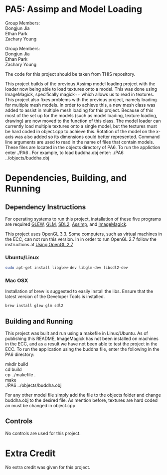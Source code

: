 # PA5: Assimp and Model Loading

Group Members:  
Dongjun Jia  
Ethan Park  
Zachary Young 

Group Members:  
Dongjun Jia  
Ethan Park  
Zachary Young 

The code for this project should be taken from THIS repository. 

This project builds of the previous Assimp model loading project with the loader now being able to load textures onto a model. This was done using ImageMagick, specifically magick++ which allows us to read in textures. This project also fixes problems with the previous project, namely loading for multiple mesh models. In order to achieve this, a new mesh class was added to assist in multiple mesh loading for this project. Because of this most of the set up for the models (such as model loading, texture loading, drawing) are now moved to the function of this class. The model loader can currently load multiple textures onto a single model, but the textures must be hard coded in object.cpp to achieve this. Rotation of the model on the x-axis was also added so its dimensions could better represented. Command line arguments are used to read in the name of files that contain models. These files are located in the objects directory of PA6. To run the appliction enter ./PA6 <filename>. For example, to load buddha.obj enter: ./PA6 ../objects/buddha.obj 

# Dependencies, Building, and Running

## Dependency Instructions
For operating systems to run this project, installation of these five programs are required [GLEW](http://glew.sourceforge.net/), [GLM](http://glm.g-truc.net/0.9.7/index.html), [SDL2](https://wiki.libsdl.org/Tutorials), [Assimp](http://assimp.sourceforge.net/main_downloads.html), and [ImageMagick](https://sourceforge.net/projects/imagemagick/).

This project uses OpenGL 3.3. Some computers, such as virtual machines in the ECC, can not run this version. In in order to run OpenGL 2.7 follow the instructions at [Using OpenGL 2.7](https://github.com/HPC-Vis/computer-graphics/wiki/Using-OpenGL-2.7)

### Ubuntu/Linux
```bash
sudo apt-get install libglew-dev libglm-dev libsdl2-dev
```

### Mac OSX
Installation of brew is suggested to easily install the libs. Ensure that the latest version of the Developer Tools is installed.
```bash
brew install glew glm sdl2
```

## Building and Running
This project was built and run using a makefile in Linux/Ubuntu. As of publishing this README, ImageMagick has not been installed on machines in the ECC, and as a result we have not been able to test the project in the ECC. To run the application using the buddha file, enter the following in the PA6 directory:

mkdir build  
cd build  
cp ../makefile .  
make  
./PA6 ../objects/buddha.obj 

For any other model file simply add the file to the objects folder and change buddha.obj to the desired file. As mention before, textures are hard coded an must be changed in object.cpp

## Controls
No controls are used for this project.

# Extra Credit
No extra credit was given for this project.
